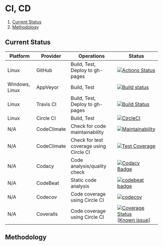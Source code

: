 # CI, CD

1. [Current Status](#current-status)
2. [Methodology](#methodology)

## Current Status

| Platform       | Provider    | Operations                              | Status                                                                                                                                                                                                                                                                                                |
| -------------- | ----------- | --------------------------------------- | ----------------------------------------------------------------------------------------------------------------------------------------------------------------------------------------------------------------------------------------------------------------------------------------------------- |
| Linux          | GitHub      | Build, Test, Deploy to gh-pages         | [![Actions Status](https://github.com/manastalukdar/learning-computer-science/workflows/build-test/badge.svg)](https://github.com/manastalukdar/learning-computer-science/actions)                                                                                                                    |
| Windows, Linux | AppVeyor    | Build, Test                             | [![Build status](https://ci.appveyor.com/api/projects/status/y9qup8owf4e53m8h?svg=true)](https://ci.appveyor.com/project/manastalukdar/learning-computer-science)                                                                                                                                     |
| Linux          | Travis CI   | Build, Test, Deploy to gh-pages         | [![Build Status](https://travis-ci.org/manastalukdar/learning-computer-science.svg?branch=master)](https://travis-ci.org/manastalukdar/learning-computer-science)                                                                                                                                     |
| Linux          | Circle CI   | Build, Test                             | [![CircleCI](https://circleci.com/gh/manastalukdar/learning-computer-science/tree/master.svg?style=svg)](https://circleci.com/gh/manastalukdar/learning-computer-science/tree/master)                                                                                                                 |
| N/A            | CodeClimate | Check for code maintainability          | [![Maintainability](https://api.codeclimate.com/v1/badges/2ece575493d263e8b83c/maintainability)](https://codeclimate.com/github/manastalukdar/learning-computer-science/maintainability)                                                                                                              |
| N/A            | CodeClimate | Check for test coverage using Circle CI | [![Test Coverage](https://api.codeclimate.com/v1/badges/2ece575493d263e8b83c/test_coverage)](https://codeclimate.com/github/manastalukdar/learning-computer-science/test_coverage)                                                                                                                    |
| N/A            | Codacy      | Code analysis/quality check             | [![Codacy Badge](https://api.codacy.com/project/badge/Grade/93f9326796aa44a3a9eac1fe9c13cc24)](https://www.codacy.com/app/manastalukdar/learning-computer-science?utm_source=github.com&amp;utm_medium=referral&amp;utm_content=manastalukdar/learning-computer-science&amp;utm_campaign=Badge_Grade) |
| N/A            | CodeBeat    | Static code analysis                    | [![codebeat badge](https://codebeat.co/badges/882b6622-7bc2-4923-97b2-a053057d3a45)](https://codebeat.co/projects/github-com-manastalukdar-learning-computer-science-master)                                                                                                                          |
| N/A            | Codecov     | Code coverage using Circle CI           | [![codecov](https://codecov.io/gh/manastalukdar/learning-computer-science/branch/master/graph/badge.svg)](https://codecov.io/gh/manastalukdar/learning-computer-science)                                                                                                                              |
| N/A            | Coveralls   | Code coverage using Circle CI           | [![Coverage Status](https://coveralls.io/repos/github/manastalukdar/learning-computer-science/badge.svg?branch=master)](https://coveralls.io/github/manastalukdar/learning-computer-science?branch=master) [[Known issue](https://github.com/manastalukdar/learning-computer-science/issues/35)]      |

## Methodology

